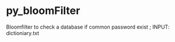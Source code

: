 # py_bloomFilter
Bloomfilter to check a database if common password exist ; INPUT: dictioniary.txt 
